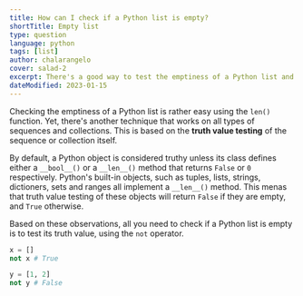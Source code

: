 ```yaml
---
title: How can I check if a Python list is empty?
shortTitle: Empty list
type: question
language: python
tags: [list]
author: chalarangelo
cover: salad-2
excerpt: There's a good way to test the emptiness of a Python list and a better one. Which one are you using?
dateModified: 2023-01-15
---
```


Checking the emptiness of a Python list is rather easy using the `len()` function. Yet, there's another technique that works on all types of sequences and collections. This is based on the **truth value testing** of the sequence or collection itself.

By default, a Python object is considered truthy unless its class defines either a `__bool__()` or a `__len__()` method that returns `False` or `0` respectively. Python's built-in objects, such as tuples, lists, strings, dictioners, sets and ranges all implement a `__len__()` method. This menas that truth value testing of these objects will return `False` if they are empty, and `True` otherwise.

Based on these observations, all you need to check if a Python list is empty is to test its truth value, using the `not` operator.

```py
x = []
not x # True

y = [1, 2]
not y # False
```
